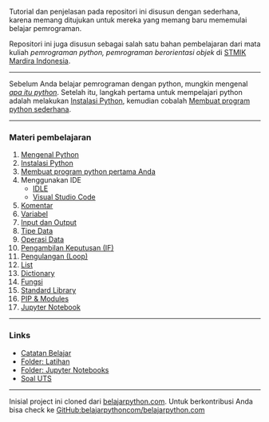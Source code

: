 Tutorial dan penjelasan pada repositori ini disusun dengan sederhana, karena memang ditujukan untuk mereka yang memang baru mememulai belajar pemrograman.

Repositori ini juga disusun sebagai salah satu bahan pembelajaran dari mata kuliah _pemrograman python, pemrograman berorientasi objek_ di [STMIK Mardira Indonesia](http://stmik-mi.ac.id).

---

Sebelum Anda belajar pemrograman dengan python, mungkin mengenal [_apa itu python_](01.-Mengenal-Python.md). Setelah itu, langkah pertama untuk mempelajari python adalah melakukan [Instalasi Python](02.-Instalasi-Python.md), kemudian cobalah [Membuat program python sederhana](03.-Membuat-program-python-pertama-Anda.md).

---
### Materi pembelajaran
1. [Mengenal Python](01.-Mengenal-Python.md)
2. [Instalasi Python](02.-Instalasi-Python.md)
3. [Membuat program python pertama Anda](03.-Membuat-program-python-pertama-Anda.md)
4. Menggunakan IDE
   - [IDLE](04.-Menggunakan-IDLE.md)
   - [Visual Studio Code](04.-Menggunakan-VSCode.md)
5. [Komentar](05.-Komentar.md)
6. [Variabel](06.-Variabel.md)
7. [Input dan Output](07.-Input-dan-Output.md)
8. [Tipe Data](08.-Tipe-Data.md)
9.  [Operasi Data](09.-Operasi-Data.md)
10. [Pengambilan Keputusan (IF)](10.-Pengambilan-Keputusan-IF.md)
11. [Pengulangan (Loop)](11.-Pengulangan-Loop.md)
12. [List](12.-List.md)
13. [Dictionary](13.-Dictionary.md)
14. [Fungsi](14.-Fungsi.md)
15. [Standard Library](15.-Standard-Library.md)
16. [PIP & Modules](16.-PIP-&-Modules.md)
17. [Jupyter Notebook](17.-Jupyter-Notebook.md)

---

### Links
- [Catatan Belajar](https://github.com/ruang-belajar/python/blob/master/catatan.md)
- [Folder: Latihan](https://github.com/ruang-belajar/python/tree/master/latihan)
- [Folder: Jupyter Notebooks](https://github.com/ruang-belajar/python/tree/master/notebook)
- [Soal UTS](ttps://github.com/ruang-belajar/python/blob/master/latihan/uts.md)

---

Inisial project ini cloned dari [belajarpython.com](https://belajarpython.com). Untuk berkontribusi Anda bisa check ke [GitHub:belajarpythoncom/belajarpython.com](https://github.com/belajarpythoncom/belajarpython.com)